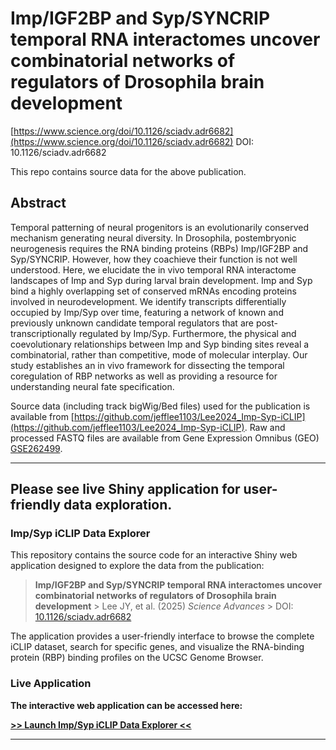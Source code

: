 
# Imp/IGF2BP and Syp/SYNCRIP temporal RNA interactomes uncover combinatorial networks of regulators of Drosophila brain development
[https://www.science.org/doi/10.1126/sciadv.adr6682](https://www.science.org/doi/10.1126/sciadv.adr6682)
DOI: 10.1126/sciadv.adr6682


This repo contains source data for the above publication. 

## Abstract
Temporal patterning of neural progenitors is an evolutionarily conserved mechanism generating neural diversity. In Drosophila, postembryonic neurogenesis requires the RNA binding proteins (RBPs) Imp/IGF2BP and Syp/SYNCRIP. However, how they coachieve their function is not well understood. Here, we elucidate the in vivo temporal RNA interactome landscapes of Imp and Syp during larval brain development. Imp and Syp bind a highly overlapping set of conserved mRNAs encoding proteins involved in neurodevelopment. We identify transcripts differentially occupied by Imp/Syp over time, featuring a network of known and previously unknown candidate temporal regulators that are post-transcriptionally regulated by Imp/Syp. Furthermore, the physical and coevolutionary relationships between Imp and Syp binding sites reveal a combinatorial, rather than competitive, mode of molecular interplay. Our study establishes an in vivo framework for dissecting the temporal coregulation of RBP networks as well as providing a resource for understanding neural fate specification.

Source data (including track bigWig/Bed files) used for the publication is available from [https://github.com/jefflee1103/Lee2024_Imp-Syp-iCLIP](https://github.com/jefflee1103/Lee2024_Imp-Syp-iCLIP). 
Raw and processed FASTQ files are available from Gene Expression Omnibus (GEO) [GSE262499](https://www.ncbi.nlm.nih.gov/geo/query/acc.cgi?acc=GSE262499).

---

## Please see live Shiny application for user-friendly data exploration.

### Imp/Syp iCLIP Data Explorer

This repository contains the source code for an interactive Shiny web application designed to explore the data from the publication:

> **Imp/IGF2BP and Syp/SYNCRIP temporal RNA interactomes uncover combinatorial networks of regulators of Drosophila brain development** > Lee JY, et al. (2025) *Science Advances* > DOI: [10.1126/sciadv.adr6682](https://www.science.org/doi/10.1126/sciadv.adr6682)

The application provides a user-friendly interface to browse the complete iCLIP dataset, search for specific genes, and visualize the RNA-binding protein (RBP) binding profiles on the UCSC Genome Browser.

### Live Application

**The interactive web application can be accessed here:**

[**>> Launch Imp/Syp iCLIP Data Explorer <<**](https://jefflee1103.github.io/Imp-Syp-iCLIP-shiny-app/)

---